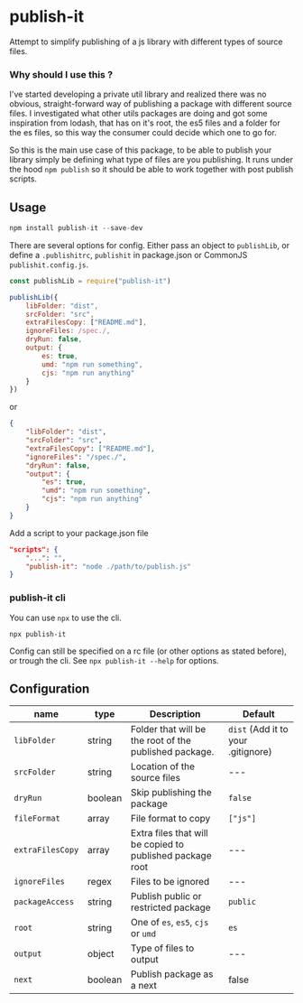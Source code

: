 # publish-it

Attempt to simplify publishing of a js library with different types of source files.

### Why should I use this ?

I've started developing a private util library and realized there was no obvious, straight-forward way of publishing a package with different source files. I investigated what other utils packages are doing and got some inspiration from lodash, that has on it's root, the es5 files and a folder for the es files, so this way the consumer could decide which one to go for.

So this is the main use case of this package, to be able to publish your library simply be defining what type of files are you publishing. It runs under the hood `npm publish` so it should be able to work together with post publish scripts.

## Usage

```js
npm install publish-it --save-dev
```

There are several options for config. Either pass an object to `publishLib`, or define a `.publishitrc`, `publishit` in package.json or CommonJS `publishit.config.js`.

```js
const publishLib = require("publish-it")

publishLib({
    libFolder: "dist",
    srcFolder: "src",
    extraFilesCopy: ["README.md"],
    ignoreFiles: /spec./,
    dryRun: false,
    output: {
        es: true,
        umd: "npm run something",
        cjs: "npm run anything"
    }
})
```
or

```json
{
	"libFolder": "dist",
	"srcFolder": "src",
	"extraFilesCopy": ["README.md"],
	"ignoreFiles": "/spec./",
	"dryRun": false,
	"output": {
		"es": true,
		"umd": "npm run something",
		"cjs": "npm run anything"
	}
}
```

Add a script to your package.json file

```json
"scripts": {
    "...": "",
    "publish-it": "node ./path/to/publish.js"
}
```

### publish-it cli

You can use `npx` to use the cli.

```
npx publish-it
```

Config can still be specified on a rc file (or other options as stated before), or trough the cli. See `npx publish-it --help` for options.

## Configuration

| name | type | Description | Default |
| --- | --- | --- | --- |
| `libFolder` | string | Folder that will be the root of the published package. | `dist` (Add it to your .gitignore) |
| `srcFolder` | string | Location of the source files | --- |
| `dryRun` | boolean | Skip publishing the package | `false` |
| `fileFormat` | array | File format to copy | `["js"]` |
| `extraFilesCopy` | array | Extra files that will be copied to published package root | --- |
| `ignoreFiles` | regex | Files to be ignored | --- |
| `packageAccess` | string | Publish public or restricted package | `public` |
| `root` | string | One of `es`, `es5`, `cjs` or `umd` | `es` |
| `output` | object | Type of files to output | --- |
| `next` | boolean | Publish package as a next | false |
